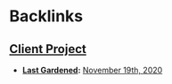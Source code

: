 
# Backlinks
## [Client Project](<Client Project.md>)
- **[Last Gardened](<Last Gardened.md>):** [November 19th, 2020](<November 19th, 2020.md>)

